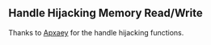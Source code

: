 ## Handle Hijacking Memory Read/Write
Thanks to [Apxaey](https://github.com/Apxaey/Handle-Hijacking-Anti-Cheat-Bypass) for the handle hijacking functions.
